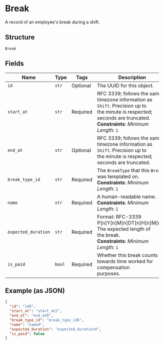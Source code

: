 
# Break

A record of an employee's break during a shift.

## Structure

`Break`

## Fields

| Name | Type | Tags | Description |
|  --- | --- | --- | --- |
| `id` | `str` | Optional | The UUID for this object. |
| `start_at` | `str` | Required | RFC 3339; follows the same timezone information as `Shift`. Precision up to<br>the minute is respected; seconds are truncated.<br>**Constraints**: *Minimum Length*: `1` |
| `end_at` | `str` | Optional | RFC 3339; follows the same timezone information as `Shift`. Precision up to<br>the minute is respected; seconds are truncated. |
| `break_type_id` | `str` | Required | The `BreakType` that this `Break` was templated on.<br>**Constraints**: *Minimum Length*: `1` |
| `name` | `str` | Required | A human-readable name.<br>**Constraints**: *Minimum Length*: `1` |
| `expected_duration` | `str` | Required | Format: RFC-3339 P[n]Y[n]M[n]DT[n]H[n]M[n]S. The expected length of<br>the break.<br>**Constraints**: *Minimum Length*: `1` |
| `is_paid` | `bool` | Required | Whether this break counts towards time worked for compensation<br>purposes. |

## Example (as JSON)

```json
{
  "id": "id0",
  "start_at": "start_at2",
  "end_at": "end_at0",
  "break_type_id": "break_type_id6",
  "name": "name0",
  "expected_duration": "expected_duration4",
  "is_paid": false
}
```

